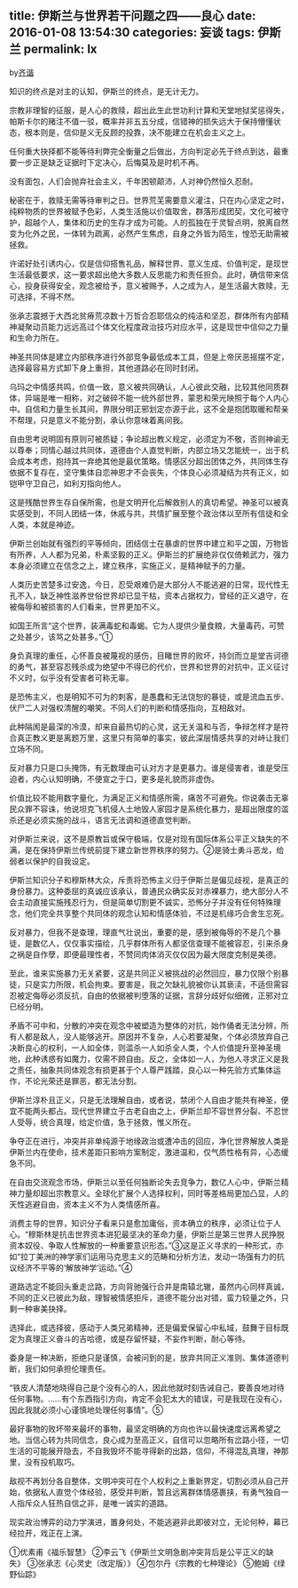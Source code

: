 title: 伊斯兰与世界若干问题之四——良心
date: 2016-01-08 13:54:30
categories: 妄谈
tags: 伊斯兰
permalink: lx
---
by[齐谐](http://caute.net/about/)

知识的终点是对主的认知，伊斯兰的终点，是无计无力。

宗教非理智的征服，是人心的救赎，超出此生此世功利计算和天堂地狱奖惩得失，帕斯卡尔的赌注不值一驳，概率并非五五分成，信错神的损失远大于保持懵懂状态，根本则是，信仰是义无反顾的投靠，决不能建立在机会主义之上。
<!--more-->

任何重大抉择都不能等待利弊完全衡量之后做出，方向判定必先于终点到达，最重要一步正是缺乏证据时下定决心，后悔莫及是时机不再。

没有面包，人们会抛弃社会主义，千年困顿颠沛，人对神仍然恒久忍耐。

秘密在于，救赎无需等待审判之日。世界荒芜需要意义灌注，只在内心坚定之时，纯粹物质的世界被赋予色彩，人类生活施以价值取舍，群落形成团契，文化可被守护，超越个人，集体和历史的生存才成为可能。人的孤独在于灵智点明，脱离自然变为化外之民，一体转为疏离，必然产生焦虑，自身之外皆为陌生，惶恐无助需被拯救。

许诺好处引诱内心，仅是信仰搭售礼品，解释世界、意义生成、价值判定，是现世生活最低要求，这一要求超出绝大多数人反思能力和责任担负。此时，确信带来信心，投身获得安全，观念被给予，意义被赐予，人之成为人，是生活最大救赎，无可选择，不得不然。

张承志震撼于大西北贫瘠荒凉数十万哲合忍耶信众的纯洁和坚忍，群体所有内部精神凝聚动员能力远远高过个体文化程度政治技巧对应水平，这是现世中信仰之力量和生命力所在。

神圣共同体是建立内部秩序进行外部竞争最低成本工具，但是上帝厌恶摇摆不定，选择最容易方式卸下身上重担，其他道路必在同时封闭。

乌玛之中情感共鸣，价值一致，意义被共同确认，人心彼此交融，比较其他同质群体，异端是唯一相称，对之破碎不能一统外部世界，蒙恩和荣光映照于每个人内心中。自信和力量生长其间，界限分明正邪划定亦源于此，这不全是抱团取暖和帮亲不帮理，只是意义不能分割，承认你意味着离间我。

自由思考说明固有原则可被质疑；争论超出教义规定，必须定为不敬，否则神谕无以尊奉；同情心越过共同体，道德由个人直觉判断，内部立场又怎能统一，出于机会成本考虑，抱持其一弃绝其他是最优策略。情感区分超出团体之外，共同体生存依据不复存在，坚守集体自恋神恩才不会丧失，个体良心必须凝结为共有正义，如铠甲守卫自己，如利刃指向他人。

这是残酷世界生存自保所需，也是文明开化后解救别人的真切希望。神圣可以被真实感受到，不同人团结一体，休戚与共，共情扩展至整个政治体以至所有信徒和全人类，本就是神迹。

伊斯兰创始就有强烈的平等倾向，团结信士在暴虐的世界中建立和平之国，万物皆有所养，人人都为兄弟，朴素坚毅的正义。伊斯兰的扩展绝非仅仅倚赖武力，强力本身必须建立在信念之上，建立秩序，实施正义，是精神赋予的力量。

人类历史苦楚多过安逸，今日，忍受艰难仍是大部分人不能逃避的日常，现代性无孔不入，缺乏神性滋养世俗世界却已显干枯，资本占据权力，曾经的正义退守，在被侮辱和被损害的人们看来，世界更加不义。

如国王所言“这个世界，装满毒蛇和毒蝎。它为人提供少量食粮，大量毒药，可赞之处甚少，该骂之处甚多。”①

身负真理的重任，心怀善良被蔑视的感伤，目睹世界的败坏，持剑而立是堂吉诃德的勇气，甚至容忍残杀成为绝望中不得已的代价，世界和世界的对抗中，正义征讨不义时，似乎没有受害者可称无辜。

是恐怖主义，也是明知不可为的刺客，是愚蠢和无法饶恕的暴徒，或是流血五步、伏尸二人对强权清醒的嘲笑。不同人们的判断和情感指向，互相敌对。

此种隔阂是最深的冷漠，却来自最热切的心灵，这无关温和与否，争辩怎样才是符合真正教义更是离题万里，这里只有简单的事实，彼此深层情感共享的对峙让我们立场不同。

反对暴力只是口头掩饰，有无数理由可认对方才是更暴力。谁是侵害者，谁是受压迫者，内心认知明确，不便宣之于口，更多是礼貌而非虚伪。

价值比较不能用数字量化，为满足正义和情感所需，痛苦不可避免。你说袭击无辜民众罪不容诛，他说坦克飞机侵人土地毁人家园才是系统化暴力，是超出限度的滥杀还是必须实施的战斗，语言无法调和道德直觉判断。

对伊斯兰来说，这不是原教旨或保守极端，仅是对现有国际体系公平正义缺失的不满，是在保持伊斯兰传统前提下建立新世界秩序的努力。②是骑士勇斗恶龙，给弱者以保护的自我设定。

伊斯兰知识分子和穆斯林大众，斥责将恐怖主义归于伊斯兰是偏见歧视，是真正的身份暴力。这种委屈的真诚应该承认，普通民众确实反对赤裸暴力，绝大部分人不会主动直接实施残忍行为，但是简单切割更不诚实，恐怖分子并没有任何特殊理念，他们完全共享整个共同体的观念认知和情感体验，不过是机缘巧合舍生忘死。

反对暴力，但我不是查理，理直气壮说出，重要的是，感到被侮辱的不是几个暴徒，是数亿人，仅仅事实描绘，几乎群体所有人都坚信查理不能被容忍，引来杀身之祸是自作孽，即便最理性者，不赞同肉体消灭仅仅因为最大限度克制是美德。

至此，谁来实施暴力无关紧要，这是共同正义被挑战的必然回应，暴力仅限个别暴徒，只是实力所限，机会拘束。要害是，我之欠缺礼貌被你认其亵渎，不适但需容忍被定侮辱必须反抗，自由的依据被判堕落的证据，言辞分歧好似细微，正邪对立已经分明。

矛盾不可中和，分散的冲突在观念中被塑造为整体的对抗，始作俑者无法分辨，所有人都是敌人，没人能够逃开。原因并不复杂，人心若要凝聚，个体必须放弃自己决断良心的权利，一人如全体，则滥杀一人如杀全人类，个人价值提升至神圣境地，此种诱惑有如魔力，仅需不顾自由。反之，全体如一人，为他人寻求正义是我之责任，抽象共同体观念有损更甚于个人尊严践踏，良心以一种先验方式集体运作，不论光荣还是罪恶，都无法分割。

伊斯兰淳朴且正义，只是无法理解自由，或者说，禁闭个人自由才能共有神圣，便宜不能两头都占。现代世界建立于古老自由之上，伊斯兰却不容世界分裂、不忍世人受辱，统合真理，给定价值，急于拯救，惟义所在。

争夺正在进行，冲突并非单纯源于地缘政治或遭冲击的回应，净化世界解放人类是伊斯兰内在使命，技术差距只影响方案制定，激进温和，仅气质性格有异，心态缓急不同。

在自由交流观念市场，伊斯兰以至任何独断论失去竞争力，数亿人心中，伊斯兰精神力量却超出宗教意义。全球化扩展个人选择权利，同时等差格局更加凸显，人的天性逃避自由，资本主义不为人类情感所喜。

消费主导的世界，知识分子看来只是愈加庸俗，资本确立的秩序，必须让位于人心。“穆斯林是抗击世界资本进犯最坚决的革命力量，伊斯兰是第三世界人民挣脱资本奴役、争取人性解放的一种重要意识形态。”③这是正义寻求的一种形式，亦如“拉丁美洲的神学家们运用马克思主义的范畴和分析方法，发动一场强有力的抗议经济不平等的‘解放神学’运动。”④

道路选定不能回头重走岔路，方向背驰强行合并是南辕北辙，虽然内心同样真诚，不同的正义已彼此为敌，理智被情感拒斥，道德不能分出对错，蛮力较量之外，只剩一种审美抉择。

选择此，或选择彼，感动于人类兄弟精神，还是偏爱保留心中私域，鼓舞于目标既定为真理正义奋斗的吉哈德，或是存留怀疑，不妄作判断，耐心等待。

委身是一种决断，拒绝只是谨慎，会被问到的是，放弃共同正义准则、集体道德判断，我们如何承担伦理责任。

“铁皮人清楚地晓得自己是个没有心的人，因此他就时刻告诫自己，要善良地对待任何事物。……有个东西指引方向，肯定不会犯太大的错误，可是我现在没有心，因此我就必须小心谨慎地处理任何事情”。⑤

最好事物的败坏带来最坏的事物，最坚定明确的方向也许以最快速度远离希望之地。当信心转为共同信念，良心成为至高正义，自信可以忽略所有岔路小径，一切生活的可能展开隐去，不自我毁坏不能寻得新的出路，信仰，不得混乱真理，神那里，没有投机取巧。

敌视不再划分各自整体，文明冲突可在个人权利之上重新界定，切割必须从自己开始，依据私人直觉个体经验，感受并判断，暂且远离群体情感裹挟，有勇气独自一人指斥众人狂热自信之非，是唯一诚实的道路。

现实政治博弈的动力学演进，置身何处，不能逃避非此即彼对立，无论何种，幕已经拉开，戏正在上演。

①优素甫《福乐智慧》
②李云飞《伊斯兰文明急剧冲突背后是公平正义的缺失》
③张承志《心灵史（改定版）》
④包尔丹《宗教的七种理论》
⑤鲍姆《绿野仙踪》